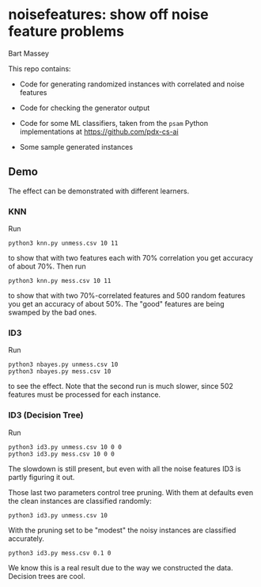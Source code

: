 # noisefeatures: show off noise feature problems
Bart Massey

This repo contains:

* Code for generating randomized instances with correlated
  and noise features

* Code for checking the generator output

* Code for some ML classifiers, taken from the `psam` Python
  implementations at https://github.com/pdx-cs-ai

* Some sample generated instances

## Demo

The effect can be demonstrated with different learners.

### KNN

Run

    python3 knn.py unmess.csv 10 11
    
to show that with two features each with 70% correlation you
get accuracy of about 70%. Then run

    python3 knn.py mess.csv 10 11

to show that with two 70%-correlated features and 500 random
features you get an accuracy of about 50%. The "good"
features are being swamped by the bad ones.

### ID3

Run

    python3 nbayes.py unmess.csv 10
    python3 nbayes.py mess.csv 10

to see the effect.  Note that the second run is much
slower, since 502 features must be processed for each
instance.

### ID3 (Decision Tree)

Run

    python3 id3.py unmess.csv 10 0 0
    python3 id3.py mess.csv 10 0 0

The slowdown is still present, but even with all the noise
features ID3 is partly figuring it out.

Those last two parameters control tree pruning. With them at
defaults even the clean instances are classified randomly:

    python3 id3.py unmess.csv 10

With the pruning set to be "modest" the noisy instances are
classified accurately.

    python3 id3.py mess.csv 0.1 0

We know this is a real result due to the way we constructed
the data. Decision trees are cool.
